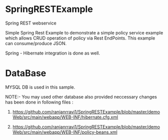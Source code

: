 # SpringRESTExample
Spring REST webservice 

Simple Spring Rest Example to demonstrate a simple policy service example which allows CRUD operation of policy via Rest EndPoints. This example can consume/produce JSON.

Spring - Hibernate integration is done as well.

# DataBase

MYSQL DB is used in this sample. 

NOTE:- You may used other database also provided neccessary changes has been done in following files :

1) https://github.com/ranjanrravi1/SpringRESTExample/blob/master/demoWeb/src/main/webapp/WEB-INF/hibernate.cfg.xml

2) https://github.com/ranjanrravi1/SpringRESTExample/blob/master/demoWeb/src/main/webapp/WEB-INF/policy-beans.xml
